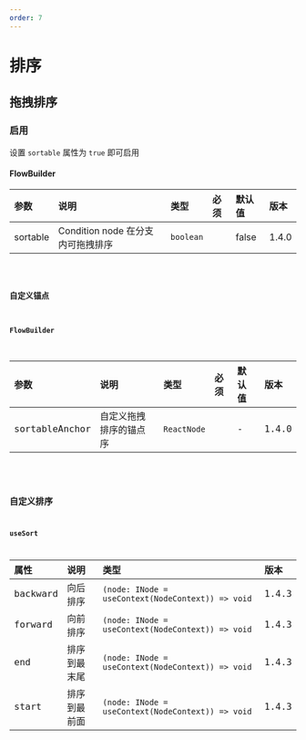 ```yaml
---
order: 7
---
```


# 排序

## 拖拽排序

### 启用

设置 `sortable` 属性为 `true` 即可启用

#### FlowBuilder

| 参数     | 说明                              | 类型      | 必须 | 默认值 | 版本  |
| :------- | :-------------------------------- | :-------- | :--- | :----- | :---- |
| sortable | Condition node 在分支内可拖拽排序 | `boolean` |      | false  | 1.4.0 |

<code src="./demo/sortable/index.tsx" />

### 自定义锚点

#### FlowBuilder

| 参数           | 说明                   | 类型        | 必须 | 默认值 | 版本  |
| :------------- | :--------------------- | :---------- | :--- | :----- | :---- |
| sortableAnchor | 自定义拖拽排序的锚点序 | `ReactNode` |      | -      | 1.4.0 |

<code src="./demo/sortable/anchor.tsx" />

## 自定义排序

### useSort

| 属性     | 说明         | 类型                                              | 版本  |
| :------- | :----------- | :------------------------------------------------ | :---- |
| backward | 向后排序     | `(node: INode = useContext(NodeContext)) => void` | 1.4.3 |
| forward  | 向前排序     | `(node: INode = useContext(NodeContext)) => void` | 1.4.3 |
| end      | 排序到最末尾 | `(node: INode = useContext(NodeContext)) => void` | 1.4.3 |
| start    | 排序到最前面 | `(node: INode = useContext(NodeContext)) => void` | 1.4.3 |

<code src="./demo/sortable/hook.tsx" />
